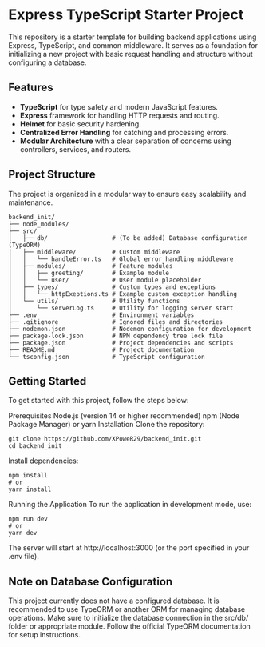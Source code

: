 # Express TypeScript Starter Project

This repository is a starter template for building backend applications using Express, TypeScript, and common middleware. It serves as a foundation for initializing a new project with basic request handling and structure without configuring a database. 

## Features

- **TypeScript** for type safety and modern JavaScript features.
- **Express** framework for handling HTTP requests and routing.
- **Helmet** for basic security hardening.
- **Centralized Error Handling** for catching and processing errors.
- **Modular Architecture** with a clear separation of concerns using controllers, services, and routers.

## Project Structure

The project is organized in a modular way to ensure easy scalability and maintenance.

```plaintext
backend_init/
├── node_modules/
├── src/
│   ├── db/                  # (To be added) Database configuration (TypeORM)
│   ├── middleware/          # Custom middleware
│   │   └── handleError.ts   # Global error handling middleware
│   ├── modules/             # Feature modules
│   │   ├── greeting/        # Example module
│   │   └── user/            # User module placeholder
│   ├── types/               # Custom types and exceptions
│   │   └── httpExeptions.ts # Example custom exception handling
│   └── utils/               # Utility functions
│       └── serverLog.ts     # Utility for logging server start
├── .env                     # Environment variables
├── .gitignore               # Ignored files and directories
├── nodemon.json             # Nodemon configuration for development
├── package-lock.json        # NPM dependency tree lock file
├── package.json             # Project dependencies and scripts
├── README.md                # Project documentation
└── tsconfig.json            # TypeScript configuration

```

## Getting Started
To get started with this project, follow the steps below:

Prerequisites
Node.js (version 14 or higher recommended)
npm (Node Package Manager) or yarn
Installation
Clone the repository:
```
git clone https://github.com/XPoweR29/backend_init.git
cd backend_init
```

Install dependencies:

```
npm install
# or
yarn install
```

Running the Application
To run the application in development mode, use:

```
npm run dev
# or
yarn dev
```

The server will start at http://localhost:3000 (or the port specified in your .env file).

## Note on Database Configuration
This project currently does not have a configured database. It is recommended to use TypeORM or another ORM for managing database operations. Make sure to initialize the database connection in the src/db/ folder or appropriate module. Follow the official TypeORM documentation for setup instructions.